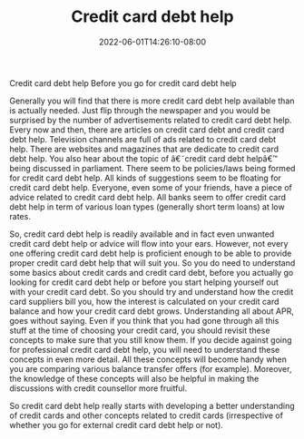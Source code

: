 ﻿---
title: "Credit card debt help"
date: 2022-06-01T14:26:10-08:00
description: "Credit_Card_Debt Tips for Web Success"
featured_image: "/images/Credit_Card_Debt.jpg"
tags: ["Credit Card Debt"]
---

Credit card debt help
Before you go for credit card debt help

Generally you will find that there is more credit card debt help available than is actually needed. Just flip through the newspaper and you would be surprised by the number of advertisements related to credit card debt help. Every now and then, there are articles on credit card debt and credit card debt help. Television channels are full of ads related to credit card debt help. There are websites and magazines that are dedicate to credit card debt help. You also hear about the topic of â€˜credit card debt helpâ€™ being discussed in parliament. There seem to be policies/laws being formed for credit card debt help. All kinds of suggestions seem to be floating for credit card debt help. Everyone, even some of your friends, have a piece of advice related to credit card debt help. All banks seem to offer credit card debt help in term of various loan types (generally short term loans) at low rates.

So, credit card debt help is readily available and in fact even unwanted credit card debt help or advice will flow into your ears. However, not every one offering credit card debt help is proficient enough to be able to provide proper credit card debt help that will suit you. So you do need to understand some basics about credit cards and credit card debt, before you actually go looking for credit card debt help or before you start helping yourself out with your credit card debt. So you should try and understand how the credit card suppliers bill you, how the interest is calculated on your credit card balance and how your credit card debt grows. Understanding all about APR, goes without saying. Even if you think that you had gone through all this stuff at the time of choosing your credit card, you should revisit these concepts to make sure that you still know them. If you decide against going for professional credit card debt help, you will need to understand these concepts in even more detail. All these concepts will become handy when you are comparing various balance transfer offers (for example). Moreover, the knowledge of these concepts will also be helpful in making the discussions with credit counsellor more fruitful. 

So credit card debt help really starts with developing a better understanding of credit cards and other concepts related to credit cards (irrespective of whether you go for external credit card debt help or not).
